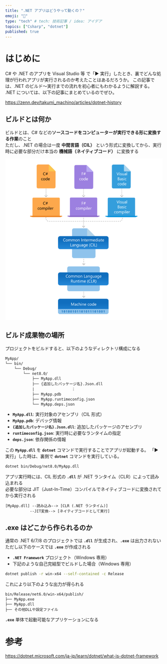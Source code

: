 ```yaml
---
title: ".NET アプリはどうやって動くの？"
emoji: "📄"
type: "tech" # tech: 技術記事 / idea: アイデア
topics: ["Csharp", "dotnet"]
published: true
---
```


# はじめに

C# や .NET のアプリを Visual Studio 等 で「▶ 実行」したとき、裏でどんな処理が行われアプリが実行されるのか考えたことはあるだろうか。
この記事では、.NET のビルド〜実行までの流れを初心者にもわかるように解説する。
.NET については、以下の記事にまとめているのでぜひ。

https://zenn.dev/takumi_machino/articles/dotnet-history

## ビルドとは何か

ビルドとは、C# などの**ソースコードをコンピューターが実行できる形に変換する作業**のこと  
ただし、.NET の場合は一度 **中間言語（CIL）** という形式に変換してから、実行時に必要な部分だけ本当の **機械語（ネイティブコード）** に変換する

![](/images/howDotnetwork//swimlane-architecture-framework.png)

## ビルド成果物の場所

プロジェクトをビルドすると、以下のようなディレクトリ構成になる

```
MyApp/
└── bin/
    └── Debug/
        └── net8.0/
            ├── MyApp.dll
            ├── {追加したパッケージ名}.Json.dll
            |　               ︙
            ├── MyApp.pdb
            ├── MyApp.runtimeconfig.json
            └── MyApp.deps.json
```

- **`MyApp.dll`**: 実行対象のアセンブリ（CIL 形式）
- **`MyApp.pdb`**: デバッグ情報
- **`{追加したパッケージ名}.Json.dll`**: 追加したパッケージのアセンブリ
- **`runtimeconfig.json`**: 実行時に必要なランタイムの指定
- **`deps.json`**: 依存関係の情報

この **`MyApp.dll`** を **`dotnet`** コマンドで実行することでアプリが起動する。
「▶ 実行」した時は、裏側で **`dotnet`** コマンドを実行している。

```sh
dotnet bin/Debug/net8.0/MyApp.dll
```

アプリ実行時には、CIL 形式の **`.dll`** が .NET ランタイム（CLR）によって読み込まれる  
必要な部分は JIT（Just-In-Time）コンパイルでネイティブコードに変換されてから実行される

```
[MyApp.dll] --読み込み--> [CLR (.NET ランタイム)]
           --JIT変換--> [ネイティブコードとして実行]
```

## .exe はどこから作られるのか

通常の .NET 6/7/8 のプロジェクトでは **`.dll`** が生成され、**`.exe`** は出力されない  
ただし以下のケースでは **`.exe`** が作成される

- **`.NET Framework`** プロジェクト（Windows 専用）
- 下記のような自己完結型でビルドした場合（Windows 専用）

```sh
dotnet publish -r win-x64 --self-contained -c Release
```

これにより以下のような出力が得られる

```
bin/Release/net6.0/win-x64/publish/
├── MyApp.exe
├── MyApp.dll
├── その他DLLや設定ファイル
```

**`.exe`** 単体で起動可能なアプリケーションになる

# 参考

https://dotnet.microsoft.com/ja-jp/learn/dotnet/what-is-dotnet-framework
